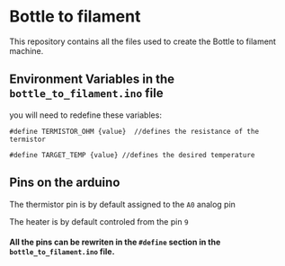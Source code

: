 
# Bottle to filament

This repository contains all the files used to create the Bottle to filament machine. 



## Environment Variables in the `bottle_to_filament.ino` file

you will need to redefine these variables: 

`#define TERMISTOR_OHM {value}  //defines the resistance of the termistor` 

`#define TARGET_TEMP {value} //defines the desired temperature`

## Pins on the arduino

The thermistor pin is by default assigned to the `A0` analog pin

The heater is by default controled from the pin `9` 


#### All the pins can be rewriten in the `#define` section in the `bottle_to_filament.ino` file. 
